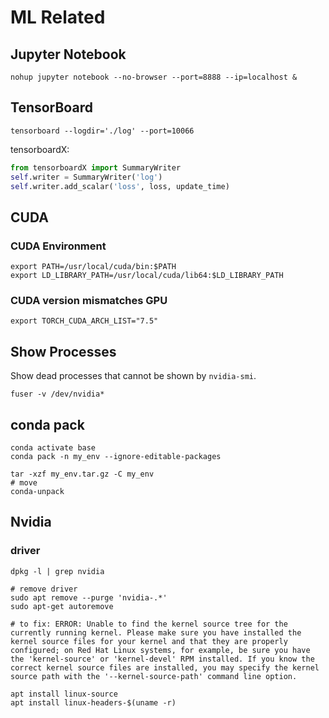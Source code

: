 # ML Related

## Jupyter Notebook

```shell
nohup jupyter notebook --no-browser --port=8888 --ip=localhost &
```

## TensorBoard

```shell
tensorboard --logdir='./log' --port=10066
```

tensorboardX:

```python
from tensorboardX import SummaryWriter
self.writer = SummaryWriter('log')
self.writer.add_scalar('loss', loss, update_time)
```

## CUDA

### CUDA Environment

```shell
export PATH=/usr/local/cuda/bin:$PATH
export LD_LIBRARY_PATH=/usr/local/cuda/lib64:$LD_LIBRARY_PATH
```


### CUDA version mismatches GPU

```shell
export TORCH_CUDA_ARCH_LIST="7.5"
```

## Show Processes

Show dead processes that cannot be shown by `nvidia-smi`.

```shell
fuser -v /dev/nvidia*
```

## conda pack

```shell
conda activate base
conda pack -n my_env --ignore-editable-packages

tar -xzf my_env.tar.gz -C my_env
# move
conda-unpack
```

## Nvidia

### driver

```shell
dpkg -l | grep nvidia

# remove driver
sudo apt remove --purge 'nvidia-.*'
sudo apt-get autoremove
```

```shell
# to fix: ERROR: Unable to find the kernel source tree for the currently running kernel. Please make sure you have installed the kernel source files for your kernel and that they are properly configured; on Red Hat Linux systems, for example, be sure you have the 'kernel-source' or 'kernel-devel' RPM installed. If you know the correct kernel source files are installed, you may specify the kernel source path with the '--kernel-source-path' command line option.

apt install linux-source
apt install linux-headers-$(uname -r)
```

